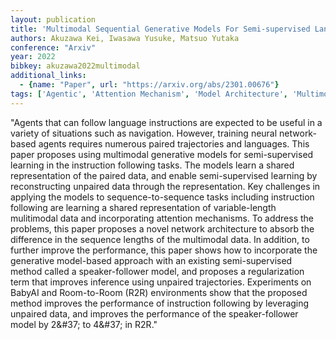```yaml
---
layout: publication
title: 'Multimodal Sequential Generative Models For Semi-supervised Language Instruction Following'
authors: Akuzawa Kei, Iwasawa Yusuke, Matsuo Yutaka
conference: "Arxiv"
year: 2022
bibkey: akuzawa2022multimodal
additional_links:
  - {name: "Paper", url: "https://arxiv.org/abs/2301.00676"}
tags: ['Agentic', 'Attention Mechanism', 'Model Architecture', 'Multimodal Models', 'RAG', 'Training Techniques', 'Transformer']
---
```

"Agents that can follow language instructions are expected to be useful in a variety of situations such as navigation. However, training neural network-based agents requires numerous paired trajectories and languages. This paper proposes using multimodal generative models for semi-supervised learning in the instruction following tasks. The models learn a shared representation of the paired data, and enable semi-supervised learning by reconstructing unpaired data through the representation. Key challenges in applying the models to sequence-to-sequence tasks including instruction following are learning a shared representation of variable-length mulitimodal data and incorporating attention mechanisms. To address the problems, this paper proposes a novel network architecture to absorb the difference in the sequence lengths of the multimodal data. In addition, to further improve the performance, this paper shows how to incorporate the generative model-based approach with an existing semi-supervised method called a speaker-follower model, and proposes a regularization term that improves inference using unpaired trajectories. Experiments on BabyAI and Room-to-Room (R2R) environments show that the proposed method improves the performance of instruction following by leveraging unpaired data, and improves the performance of the speaker-follower model by 2\&#37; to 4\&#37; in R2R."
